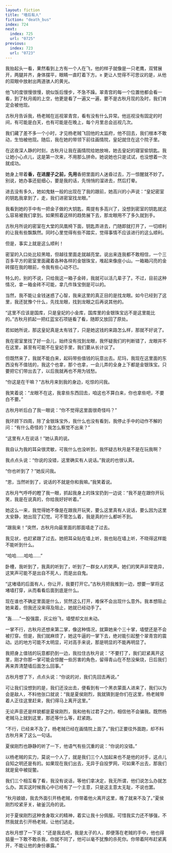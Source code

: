 ```yaml
---
layout: fiction
title: "墙后有人"
fiction: "death_bus"
index: 724
next:
  index: 725
  url: "0725"
previous:
  index: 723
  url: "0723"
---
```

我抬起头一看，果然看到上方有一个人在飞，他的样子就像是一只老鹰，双臂展开，两腿并齐，身体摆平，眼睛一直盯着下方。≥ 更让人觉得不可思议的是，从他的双眼中放射出两道骇人的黄光。

他飞的度很慢很慢，貌似饭后慢步，不急不躁。翠青宫的每一个位置他都会看一看，到了秋月阁的上空，他更是看了一遍又一遍，要不是古秋月现的及时，我们肯定会被他现。

古秋月告诉我，杨老贼在巡视翠青宫，看有没有什么异常。他巡视没有固定的时间，有可能是白天，也有可能是在晚上，每个月里总会巡视几次。

我们藏了差不多一个小时，才见杨老贼飞回他的太监府，他不回去，我们根本不敢动，生怕被他现。随后，我在她的带领下前往画情院，皇妃就住在这个院子里。

在这夜深人静的时刻，古秋月让我在画情院给她放哨，她去皇妃的寝室偷钥匙。我让她小心点儿，这是第一次来，不用那么拼命。她说她也只是试试，也没想着一次就成功。

她身上带着**香，在进屋子之前，先用**香把里面的人迷昏过去，万一惊醒就不妙了。别说，她办事还挺细心，要是我的话，先悄悄的溜进去，然后打晕。

进去没有多久，她如鬼魅一般的出现在了我的跟前，她高兴的小声说：“皇妃密室的钥匙我拿到了，走，我们进密室找龙眼。”

我看到她的手中有一把金子做的大钥匙，甭提有多高兴了，没想到密室的钥匙就这么容易被我们拿到。如果照着这样的趋势展下去，那龙眼用不了多久就到手。

古秋月所说的密室在大堂的凤凰椅下面，钥匙弄进去，门随即就打开了，一切顺利的让我有些飘飘然。同时心里觉得有些不踏实，觉得事情不应该进行的这么顺利。

但是，事实上就是这么顺利！

密室的入口处比较黑暗，但越往里面走就越亮堂。说出来连我都不敢相信，一个三百多平方的密室里面藏着各种各样的金银珠宝，堆起来像座小山。一箱箱闪亮的金砖摆在我的眼前，令我有些心动不已。

特么的，别的不说，只给我这一箱子金砖，我就可以活几辈子了。不过，目前这种情况，拿一箱金砖不可能，拿几件珠宝倒是可以的。

当然，我不能让金钱迷惑了心智，我来这里的真正目的是找龙眼。如今已经到了这里，我还犹豫个什么，先找龙眼，找到龙眼之后再说其他的。

“这里不应该是国库，只是皇妃的小金库，国库里的金银珠宝远不是这里能比的。”古秋月抓起一把红蓝宝石项链看了看，随即又放回了原处。

若如她所说，那这皇妃真是太有钱了，只是她这钱的来路怎么样，那就不好说了。

我在密室里找了好一会儿，始终没有找到龙眼，我怀疑我们的判断错了，龙眼并不在这里，甚至有可能不在皇妃手里，我们要从长计议了。

但既然来了，我就不能白来，起码带些值钱的玩意出去。尼玛，我现在这里面的东西没有不值钱的，我这个也拿，那个也拿，一会儿弄的全身上下都是金银珠宝。只要把它们带出去了，以后我就再也不用为钱愁。

“你这是在干嘛？”古秋月来到我的身边，吃惊的问我。

我笑着说：“龙眼不在这，我拿些东西回去，咱这也不算白来，你也拿些吧，不要白不要。”

古秋月听后白了我一眼说：“你不觉得这里面很奇怪吗？”

我环顾下四周，除了金银珠宝外，我什么也没有看到，我停止手中的动作不解的问：“有什么奇怪的？我怎么察觉不出来？”

“这里有人在说话！”她认真的说。

我自认为我的耳朵很灵敏，可我什么也没听到，我怀疑古秋月是不是在玩我啊？

我点点头说：“你说的没错，这里确实有人说话。”我说的也很认真。

“你也听到了？”她反问我。

“恩，当然听到了，说话的不就是你和我嘛。”我笑着说。

古秋月气呼呼的瞪了我一眼，抓起我身上的珠宝扔到一边说：“我不是在跟你开玩笑，我是在说真的，你给我好好听着。”

她这么一来，我觉得她不像是在跟我开玩笑，要么这里真有人说话，要么因为这里太安静，她出现了幻觉。可不管怎么着，我是真的什么都听不到。

“跟我来！”突然，古秋月向最里面的那面墙走了过去。

我见状，也赶紧跟了过去。她把耳朵贴在墙上听，我也贴在墙上听，不晓得这样能不能听到什么。

“哈哈……哈哈……”

卧槽，我听到了，我真的听到了，听到了一群女人的笑声。她们的笑声非常诡异，这笑声可能不是出自不死人，而是出自鬼。

“这堵墙的后面有人，你让开，我要打开它。”古秋月把我推到一边，想要一掌将这堵墙打穿，从而看看后面到底是什么。

现在谁也不确定里面是什么，贸然这么打开，难保不会出现什么意外。我本想阻止她来着，但我还没来得及阻止，她就已经动手了。

“轰……”一股强震，灰尘纷飞，墙壁却文丝未动。

一掌不行，古秋月还想来第二掌，像这种情况，就算她来个三十掌，墙壁还是不会被打穿。但是，我们就麻烦了，她这牛逼的一掌下去，绝对能引起整个翠青宫的震动。远的地方可能不太明显，可对高手来说，那是明显的不能再明显了。

我把身上值钱的玩意都扔到一边，我拉住古秋月说：“不要打了，我们赶紧离开这里，刚才你那一掌可能会惊醒一些厉害的角色，留得青山在不愁没柴烧，日后我们再来弄清楚墙后面怎么回事。”

古秋月想了下，点点头说：“你说的对，我们先回去再说。”

可让我们没想到的是，我们还没出去，便看到有一个黑衣蒙面人进来了，我们以为会是敌人，不料他张口就说：“我是夏侯刚烈，我就猜到是你们在这里，杨老贼带着人正往这里赶来，我们得马上离开这里。”

无论声音还是样貌都是夏侯刚烈，我和他有过君子之约，相信他不会骗我。既然杨老贼马上就到这里，那还等什么等，赶紧跑。

“不行，已经来不及了，杨老贼已经在画情院上面了。”我们正要往外面跑，却不料古秋月来了这么一句话。

夏侯刚烈也静静的听了一下，他语气有些沉重的说：“你说的没错。”

以杨老贼的实力，莫说一个人了，就是我们三个人加起来也不是他的对手，这点儿自知之明还是有的。如果现在我们出去，无异于自投罗网，可如果不出去，那我们就是瓮中被捉鳖。

我们三个相互看了看，我没有说话，等他们拿决定，我无所谓，他们说怎么办就怎么办。其实这时候我心中已经有了一个主意，只是这主意太无耻，不说也罢。

“秋月娘娘，我去外面引开杨老贼，你带着他火离开这里，晚了就来不及了。”夏侯刚烈咬紧牙关，破釜沉舟的说。

对于夏侯刚烈这种舍身取义的精神，着实让我十分佩服。可惜我实力还不够强，不然我就去引开杨老贼，让他们逃走。

古秋月想了一下说：“还是我去吧，我是太子的人，即便落在老贼的手中，他也得掂量一下敢不敢杀我，你就不同了，他可以毫不犹豫的杀死你。你带着阿布赶紧离开，不能让他的身份暴露。”